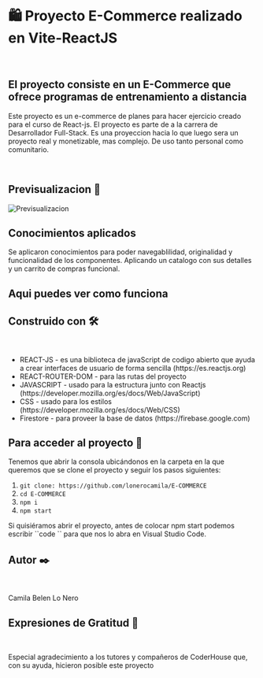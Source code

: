 # 🛍️ Proyecto E-Commerce realizado en Vite-ReactJS

<br/> 


## El proyecto consiste en un E-Commerce que ofrece programas de entrenamiento a distancia 

<p>Este proyecto es un e-commerce de planes para hacer ejercicio creado para el curso de React-js. El proyecto es parte de a la carrera de Desarrollador Full-Stack. Es una proyeccion hacia lo que luego sera un proyecto real y monetizable, mas complejo. De uso tanto personal como comunitario. </p>
 
 <br/> 

<h2> Previsualizacion 👀 </h2>

![Previsualizacion](https://user-images.githubusercontent.com/112669005/233869118-1f608aff-c547-4ce3-9de7-c2a1f10dac97.gif)


## Conocimientos aplicados

<p>
Se aplicaron conocimientos para poder navegablilidad, originalidad y funcionalidad de los componentes. Aplicando un catalogo con sus detalles y un carrito de compras funcional. <p>


## Aqui puedes ver como funciona 

<!-- Gif -->



<h2>Construido con 🛠️ </h2>
<br>
<ul>
<li>REACT-JS - es una biblioteca de javaScript de codigo abierto que ayuda a crear interfaces de usuario de forma sencilla (https://es.reactjs.org)</li>
<li>REACT-ROUTER-DOM - para las rutas del proyecto</li>
<li> JAVASCRIPT - usado para la estructura junto con Reactjs (https://developer.mozilla.org/es/docs/Web/JavaScript)</li>
<li> CSS - usado para los estilos (https://developer.mozilla.org/es/docs/Web/CSS) </li>
<li>Firestore - para proveer la base de datos (https://firebase.google.com)</li>
 </ul>

<h2>Para acceder al proyecto 🚀 </h2>
<p> Tenemos que abrir la consola ubicándonos en la carpeta en la que queremos que se clone el proyecto y seguir los pasos siguientes:</p>

 1. `git clone: https://github.com/lonerocamila/E-COMMERCE  `
 2. ` cd E-COMMERCE `
 3. ` npm i  `
 4. ` npm start `

 <p>Si quisiéramos abrir el proyecto, antes de colocar npm start podemos escribir ``code `` para que nos lo abra en Visual Studio Code.</p>

<h2>Autor ✒️ </h2>
<br>
<p>Camila Belen Lo Nero</p>

<h2>Expresiones de Gratitud 🎁</h2>
<br>
<p>Especial agradecimiento a los tutores y compañeros de CoderHouse que, con su ayuda, hicieron posible este proyecto </p> 
